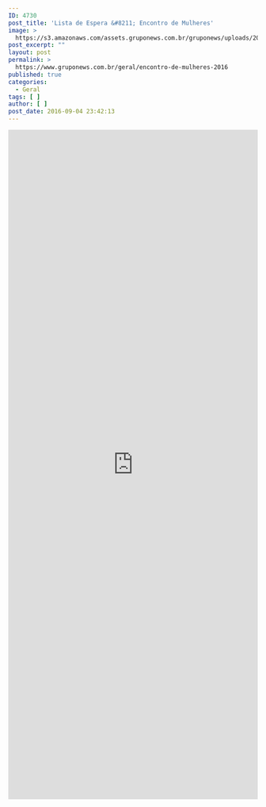 ```yaml
---
ID: 4730
post_title: 'Lista de Espera &#8211; Encontro de Mulheres'
image: >
  https://s3.amazonaws.com/assets.gruponews.com.br/gruponews/uploads/2016/07/banner-mulheres.jpg
post_excerpt: ""
layout: post
permalink: >
  https://www.gruponews.com.br/geral/encontro-de-mulheres-2016
published: true
categories:
  - Geral
tags: [ ]
author: [ ]
post_date: 2016-09-04 23:42:13
---
```

<iframe src="https://docs.google.com/forms/d/e/1FAIpQLSf1-K7hbN-9le-jauLrQyVMDsi5mUbgvGXJvm3NiMWLxTccxQ/viewform?embedded=true" width="100%" height="1350" frameborder="0" marginwidth="0" marginheight="0">Nos dias 22 e 23 de outubro acontecerá o encontro de mulheres. Tema: "Mulheres com Propósito no Reino de Deus".</iframe>
